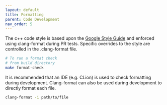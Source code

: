 ```yaml
---
layout: default
title: Formatting
parent: Code Development
nav_order: 5
---
```


The c++ code style is based upon the [Google Style Guide](https://google.github.io/styleguide/) and enforced using clang-format during PR tests.  Specific overrides to the style are controlled in the .clang-format file.

```bash
# To run a format check
# from build directory
make format-check
```

It is recommended that an IDE (e.g. CLion) is used to check formatting during development.  Clang-format can also be used during development to directly format each file.
```bash
clang-format -i path/to/file
```

